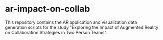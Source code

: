 # ar-impact-on-collab
This repository contains the AR application and visualization data generation scripts for the study "Exploring the Impact of Augmented Reality on Collaboration Strategies in Two Person Teams".
